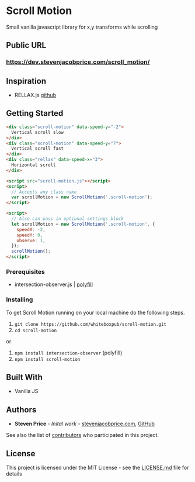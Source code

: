 # Scroll Motion

Small vanilla javascript library for x,y transforms while scrolling

## Public URL

### https://dev.stevenjacobprice.com/scroll_motion/

## Inspiration
+ RELLAX.js [github](https://github.com/yairEO/rellax)

## Getting Started

```html
<div class="scroll-motion" data-speed-y="-2">
  Vertical scroll slow
</div>
<div class="scroll-motion" data-speed-y="7">
  Vertical scroll fast
</div>
<div class="rellax" data-speed-x="3">
  Horizontal scroll
</div>

<script src="scroll-motion.js"></script>
<script>
  // Accepts any class name
  var scrollMotion = new ScrollMotion('.scroll-motion');
</script>
```
```html
<script>
  // Also can pass in optional settings block
  let scrollMotion = new ScrollMotion('.scroll-motion', {
    speedX: -2,
    speedY: 0,
    observe: 1,
  });
  scrollMotion();
</script>
```

### Prerequisites

+ intersection-observer.js | [polyfill](https://github.com/w3c/IntersectionObserver/tree/master/polyfill)

### Installing

To get Scroll Motion running on your local machine do the following steps.

1. ```git clone https://github.com/whiteboxpub/scroll-motion.git```
2. ```cd scroll-motion```

or 

1. ```npm install intersection-observer``` (polyfill)
2. ```npm install scroll-motion```

## Built With
* Vanilla JS

## Authors
+ **Steven Price** - *Inital work* - [stevenjacobprice.com](https://www.stevenjacobprice.com/), [GitHub](https://github.com/whiteboxpub)

See also the list of [contributors](https://github.com/whiteboxpub/random-intel-codename/graphs/contributors) who participated in this project.

## License

This project is licensed under the MIT License - see the [LICENSE.md](https://raw.githubusercontent.com/BTBTravis/mke-bus-graphql/master/LICENSE.md) file for details
